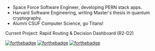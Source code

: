 - Space Force Software Engineer, developing PERN stack apps.
- Harvard Software Engineering, writing Master's thesis in quantum cryptography.
- Alumni CSUF Computer Science, go Titans!

Current Project: Rapid Routing & Decision Dashboard (R2-D2)

[![forthebadge](https://forthebadge.com/images/badges/0-percent-optimized.svg)](https://forthebadge.com)
[![forthebadge](https://forthebadge.com/images/badges/contains-technical-debt.svg)](https://forthebadge.com)
[![forthebadge](https://forthebadge.com/images/badges/works-on-my-machine.svg)](https://forthebadge.com)
